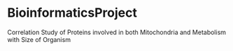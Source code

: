 # BioinformaticsProject
Correlation Study of Proteins involved in both Mitochondria and Metabolism with Size of Organism

